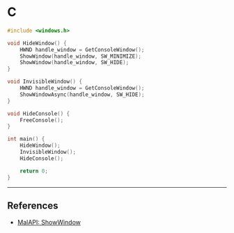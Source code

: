 # C

```c
#include <windows.h>

void HideWindow() {
    HWND handle_window = GetConsoleWindow();
    ShowWindow(handle_window, SW_MINIMIZE);
    ShowWindow(handle_window, SW_HIDE);
}

void InvisibleWindow() {
    HWND handle_window = GetConsoleWindow();
    ShowWindowAsync(handle_window, SW_HIDE);
}

void HideConsole() {
    FreeConsole();
}

int main() {
	HideWindow();
	InvisibleWindow();
	HideConsole();

	return 0;
}
```

---
## References

- [MalAPI: ShowWindow](https://malapi.io/winapi/ShowWindow)